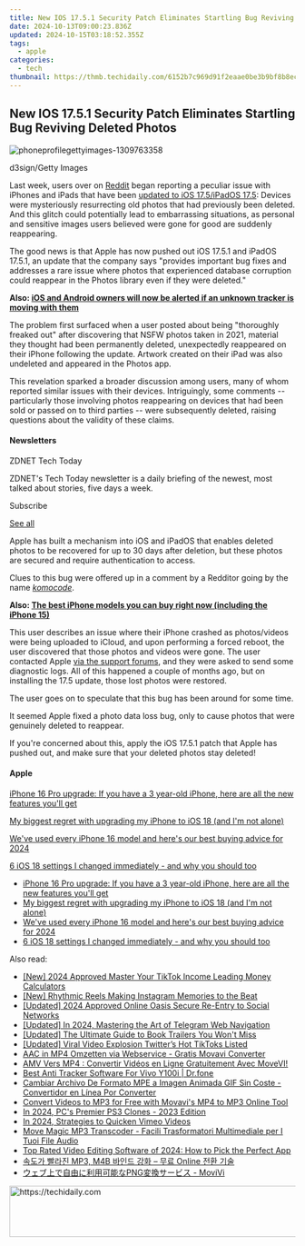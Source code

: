 ```yaml
---
title: New IOS 17.5.1 Security Patch Eliminates Startling Bug Reviving Deleted Photos
date: 2024-10-13T09:00:23.836Z
updated: 2024-10-15T03:18:52.355Z
tags:
  - apple
categories:
  - tech
thumbnail: https://thmb.techidaily.com/6152b7c969d91f2eaae0be3b9bf8b8ec86f6a4683a1dd9c2aefb366c737706ad.jpg
---
```


## New IOS 17.5.1 Security Patch Eliminates Startling Bug Reviving Deleted Photos

![phoneprofilegettyimages-1309763358](https://www.zdnet.com/a/img/resize/01ad81d22a21ec29e366c22b4486507c774a71bc/2024/05/20/666e8b99-642f-49f8-8c0f-494702c9750c/phoneprofilegettyimages-1309763358.jpg?auto=webp&width=1280)

d3sign/Getty Images

Last week, users over on [Reddit](https://www.reddit.com/r/ios/comments/1cryayx/latest%5Fios%5Fupdate%5Fhas%5Fbrought%5Fback%5Fsome%5Fpictures/) began reporting a peculiar issue with iPhones and iPads that have been [updated to iOS 17.5/iPadOS 17.5](https://www.zdnet.com/article/apple-releases-ios-17-5-heres-what-it-offers-and-why-you-should-update/): Devices were mysteriously resurrecting old photos that had previously been deleted. And this glitch could potentially lead to embarrassing situations, as personal and sensitive images users believed were gone for good are suddenly reappearing.

The good news is that Apple has now pushed out iOS 17.5.1 and iPadOS 17.5.1, an update that the company says "provides important bug fixes and addresses a rare issue where photos that experienced database corruption could reappear in the Photos library even if they were deleted."

**Also: [iOS and Android owners will now be alerted if an unknown tracker is moving with them](https://www.zdnet.com/article/ios-and-android-owners-will-now-be-alerted-if-an-unknown-tracker-is-moving-with-them/)**

The problem first surfaced when a user posted about being "thoroughly freaked out" after discovering that NSFW photos taken in 2021, material they thought had been permanently deleted, unexpectedly reappeared on their iPhone following the update. Artwork created on their iPad was also undeleted and appeared in the Photos app.

This revelation sparked a broader discussion among users, many of whom reported similar issues with their devices. Intriguingly, some comments -- particularly those involving photos reappearing on devices that had been sold or passed on to third parties -- were subsequently deleted, raising questions about the validity of these claims.

#### Newsletters

ZDNET Tech Today

ZDNET's Tech Today newsletter is a daily briefing of the newest, most talked about stories, five days a week.

 Subscribe

[See all](https://www.zdnet.com/newsletters/)

Apple has built a mechanism into iOS and iPadOS that enables deleted photos to be recovered for up to 30 days after deletion, but these photos are secured and require authentication to access.

Clues to this bug were offered up in a comment by a Redditor going by the name [_komocode_](https://www.reddit.com/r/ios/comments/1cryayx/comment/l476bo0/). 

**Also: [The best iPhone models you can buy right now (including the iPhone 15)](https://www.zdnet.com/article/best-iphone/)**

This user describes an issue where their iPhone crashed as photos/videos were being uploaded to iCloud, and upon performing a forced reboot, the user discovered that those photos and videos were gone. The user contacted Apple [via the support forums](https://discussions.apple.com/thread/255532906), and they were asked to send some diagnostic logs. All of this happened a couple of months ago, but on installing the 17.5 update, those lost photos were restored.

The user goes on to speculate that this bug has been around for some time.

It seemed Apple fixed a photo data loss bug, only to cause photos that were genuinely deleted to reappear.

If you're concerned about this, apply the iOS 17.5.1 patch that Apple has pushed out, and make sure that your deleted photos stay deleted!

#### Apple

[iPhone 16 Pro upgrade: If you have a 3 year-old iPhone, here are all the new features you'll get](https://www.zdnet.com/article/iphone-16-pro-and-pro-max-hands-on/ "iPhone 16 Pro upgrade: If you have a 3 year-old iPhone, here are all the new features you'll get")

[My biggest regret with upgrading my iPhone to iOS 18 (and I'm not alone)](https://www.zdnet.com/article/my-biggest-regret-with-upgrading-my-iphone-to-ios-18-and-im-not-alone/ "My biggest regret with upgrading my iPhone to iOS 18 (and I'm not alone)")

[We've used every iPhone 16 model and here's our best buying advice for 2024](https://www.zdnet.com/article/iphone-16-pro-max-buying-advice-2024/ "We've used every iPhone 16 model and here's our best buying advice for 2024")

[6 iOS 18 settings I changed immediately - and why you should too](https://www.zdnet.com/article/6-ios-18-settings-i-changed-immediately-and-why-you-should-too/ "6 iOS 18 settings I changed immediately - and why you should too")

* [iPhone 16 Pro upgrade: If you have a 3 year-old iPhone, here are all the new features you'll get](https://www.zdnet.com/article/iphone-16-pro-and-pro-max-hands-on/ "iPhone 16 Pro upgrade: If you have a 3 year-old iPhone, here are all the new features you'll get")
* [My biggest regret with upgrading my iPhone to iOS 18 (and I'm not alone)](https://www.zdnet.com/article/my-biggest-regret-with-upgrading-my-iphone-to-ios-18-and-im-not-alone/ "My biggest regret with upgrading my iPhone to iOS 18 (and I'm not alone)")
* [We've used every iPhone 16 model and here's our best buying advice for 2024](https://www.zdnet.com/article/iphone-16-pro-max-buying-advice-2024/ "We've used every iPhone 16 model and here's our best buying advice for 2024")
* [6 iOS 18 settings I changed immediately - and why you should too](https://www.zdnet.com/article/6-ios-18-settings-i-changed-immediately-and-why-you-should-too/ "6 iOS 18 settings I changed immediately - and why you should too")

<ins class="adsbygoogle"
     style="display:block"
     data-ad-format="autorelaxed"
     data-ad-client="ca-pub-7571918770474297"
     data-ad-slot="1223367746"></ins>

<ins class="adsbygoogle"
     style="display:block"
     data-ad-client="ca-pub-7571918770474297"
     data-ad-slot="8358498916"
     data-ad-format="auto"
     data-full-width-responsive="true"></ins>

<span class="atpl-alsoreadstyle">Also read:</span>
<div><ul>
<li><a href="https://tiktok-video-recordings.techidaily.com/new-2024-approved-master-your-tiktok-income-leading-money-calculators/"><u>[New] 2024 Approved Master Your TikTok Income Leading Money Calculators</u></a></li>
<li><a href="https://extra-skills.techidaily.com/new-rhythmic-reels-making-instagram-memories-to-the-beat/"><u>[New] Rhythmic Reels Making Instagram Memories to the Beat</u></a></li>
<li><a href="https://facebook-video-files.techidaily.com/updated-2024-approved-online-oasis-secure-re-entry-to-social-networks/"><u>[Updated] 2024 Approved Online Oasis Secure Re-Entry to Social Networks</u></a></li>
<li><a href="https://fox-friendly.techidaily.com/updated-in-2024-mastering-the-art-of-telegram-web-navigation/"><u>[Updated] In 2024, Mastering the Art of Telegram Web Navigation</u></a></li>
<li><a href="https://some-approaches.techidaily.com/updated-the-ultimate-guide-to-book-trailers-you-wont-miss/"><u>[Updated] The Ultimate Guide to Book Trailers You Won't Miss</u></a></li>
<li><a href="https://twitter-clips.techidaily.com/updated-viral-video-explosion-twitters-hot-tiktoks-listed/"><u>[Updated] Viral Video Explosion Twitter’s Hot TikToks Listed</u></a></li>
<li><a href="https://some-tips.techidaily.com/aac-in-mp4-omzetten-via-webservice-gratis-movavi-converter/"><u>AAC in MP4 Omzetten via Webservice - Gratis Movavi Converter</u></a></li>
<li><a href="https://some-tips.techidaily.com/amv-vers-mp4-convertir-videos-en-ligne-gratuitement-avec-movevi/"><u>AMV Vers MP4 : Convertir Vidéos en Ligne Gratuitement Avec MoveVI!</u></a></li>
<li><a href="https://android-location-track.techidaily.com/best-anti-tracker-software-for-vivo-y100i-drfone-by-drfone-virtual-android/"><u>Best Anti Tracker Software For Vivo Y100i | Dr.fone</u></a></li>
<li><a href="https://some-tips.techidaily.com/cambiar-archivo-de-formato-mpe-a-imagen-animada-gif-sin-coste-convertidor-en-linea-por-converter/"><u>Cambiar Archivo De Formato MPE a Imagen Animada GIF Sin Coste - Convertidor en Línea Por Converter</u></a></li>
<li><a href="https://some-tips.techidaily.com/convert-videos-to-mp3-for-free-with-movavis-mp4-to-mp3-online-tool/"><u>Convert Videos to MP3 for Free with Movavi's MP4 to MP3 Online Tool</u></a></li>
<li><a href="https://screen-recording.techidaily.com/in-2024-pcs-premier-ps3-clones-2023-edition/"><u>In 2024, PC's Premier PS3 Clones - 2023 Edition</u></a></li>
<li><a href="https://vimeo-videos.techidaily.com/in-2024-strategies-to-quicken-vimeo-videos/"><u>In 2024, Strategies to Quicken Vimeo Videos</u></a></li>
<li><a href="https://some-tips.techidaily.com/move-magic-mp3-transcoder-facili-trasformatori-multimediale-per-i-tuoi-file-audio/"><u>Move Magic MP3 Transcoder - Facili Trasformatori Multimediale per I Tuoi File Audio</u></a></li>
<li><a href="https://some-tips.techidaily.com/top-rated-video-editing-software-of-2024-how-to-pick-the-perfect-app/"><u>Top Rated Video Editing Software of 2024: How to Pick the Perfect App</u></a></li>
<li><a href="https://some-tips.techidaily.com/mp3-m4b-online/"><u>속도가 빨라진 MP3, M4B 바인드 강화 – 무료 Online 전환 기술</u></a></li>
<li><a href="https://some-tips.techidaily.com/png-movivi/"><u>ウェブ上で自由に利用可能なPNG変換サービス - MoviVi</u></a></li>
</ul></div>

<!-- affiliate ads begin -->
<a href="https://appsumo.8odi.net/c/5597632/2068439/7443" target="_top" id="2068439">
  <img src="//a.impactradius-go.com/display-ad/7443-2068439" border="0" alt="https://techidaily.com" width="728" height="90"/>
</a>
<img height="0" width="0" src="https://appsumo.8odi.net/i/5597632/2068439/7443" style="position:absolute;visibility:hidden;" border="0" />
<!-- affiliate ads end -->

